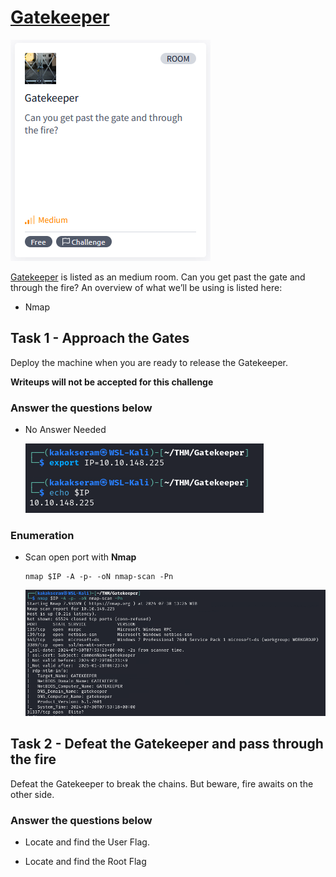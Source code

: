 # [Gatekeeper](https://tryhackme.com/r/room/gatekeeper)

![Gatekeeper](./images/Gatekeeper.png)

[Gatekeeper](https://tryhackme.com/r/room/gatekeeper) is listed as an medium room. Can you get past the gate and through the fire? An overview of what we’ll be using is listed here:

* Nmap

## Task 1 - Approach the Gates

Deploy the machine when you are ready to release the Gatekeeper.

**Writeups will not be accepted for this challenge**

### Answer the questions below

* No Answer Needed

	![task1-IP](./images/task1-IP.png)

### Enumeration

* Scan open port with **Nmap**
	
	```
	nmap $IP -A -p- -oN nmap-scan -Pn
	```
	
	![task1-nmap](./images/task1-nmap.png)

## Task 2 - Defeat the Gatekeeper and pass through the fire

Defeat the Gatekeeper to break the chains.  But beware, fire awaits on the other side.

### Answer the questions below

* Locate and find the User Flag.

* Locate and find the Root Flag